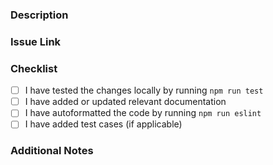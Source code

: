 ### Description

<!-- Provide a brief description of the changes introduced by this pull request -->

### Issue Link

<!-- Provide a link to the related issue on GitHub or another issue tracking system (ie Jira) -->

### Checklist

- [ ] I have tested the changes locally by running `npm run test`
- [ ] I have added or updated relevant documentation
- [ ] I have autoformatted the code by running `npm run eslint`
- [ ] I have added test cases (if applicable)

### Additional Notes
